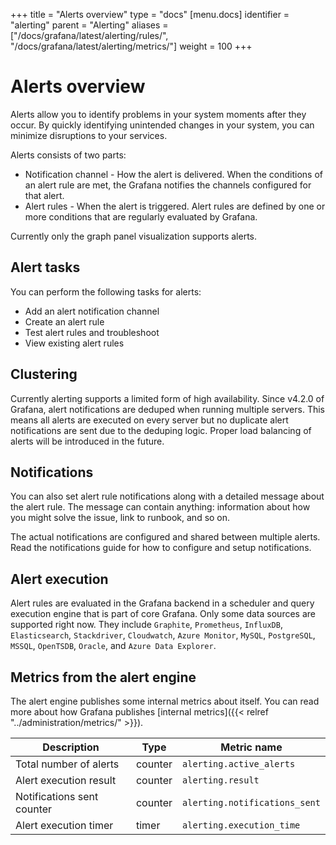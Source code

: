 +++
title = "Alerts overview"
type = "docs"
[menu.docs]
identifier = "alerting"
parent = "Alerting"
aliases = ["/docs/grafana/latest/alerting/rules/", "/docs/grafana/latest/alerting/metrics/"]
weight = 100
+++

# Alerts overview

Alerts allow you to identify problems in your system moments after they occur. By quickly identifying unintended changes in your system, you can minimize disruptions to your services.

Alerts consists of two parts:

- Notification channel - How the alert is delivered. When the conditions of an alert rule are met, the Grafana notifies the channels configured for that alert.
- Alert rules - When the alert is triggered. Alert rules are defined by one or more conditions that are regularly evaluated by Grafana.

Currently only the graph panel visualization supports alerts.

## Alert tasks

You can perform the following tasks for alerts:

- Add an alert notification channel
- Create an alert rule
- Test alert rules and troubleshoot
- View existing alert rules

## Clustering

Currently alerting supports a limited form of high availability. Since v4.2.0 of Grafana, alert notifications are deduped when running multiple servers. This means all alerts are executed on every server but no duplicate alert notifications are sent due to the deduping logic. Proper load balancing of alerts will be introduced in the future.

## Notifications

You can also set alert rule notifications along with a detailed message about the alert rule. The message can contain anything: information about how you might solve the issue, link to runbook, and so on.

The actual notifications are configured and shared between multiple alerts. Read the notifications guide for how to configure and setup notifications.

## Alert execution

Alert rules are evaluated in the Grafana backend in a scheduler and query execution engine that is part
of core Grafana. Only some data sources are supported right now. They include `Graphite`, `Prometheus`, `InfluxDB`, `Elasticsearch`,
`Stackdriver`, `Cloudwatch`, `Azure Monitor`, `MySQL`, `PostgreSQL`, `MSSQL`, `OpenTSDB`, `Oracle`, and `Azure Data Explorer`.

## Metrics from the alert engine

The alert engine publishes some internal metrics about itself. You can read more about how Grafana publishes [internal metrics]({{< relref "../administration/metrics/" >}}).

Description | Type | Metric name
---------- | ----------- | ----------
Total number of alerts | counter | `alerting.active_alerts`
Alert execution result | counter | `alerting.result`
Notifications sent counter | counter | `alerting.notifications_sent`
Alert execution timer | timer | `alerting.execution_time`